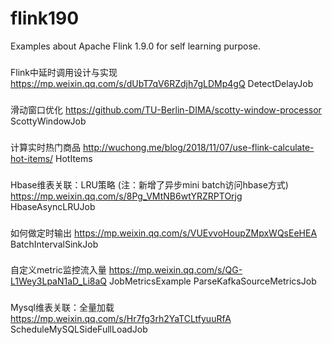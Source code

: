 # flink190
Examples about Apache Flink 1.9.0 for self learning purpose.

###
Flink中延时调用设计与实现
https://mp.weixin.qq.com/s/dUbT7qV6RZdjh7gLDMp4gQ
DetectDelayJob

###
滑动窗口优化
https://github.com/TU-Berlin-DIMA/scotty-window-processor
ScottyWindowJob

###
计算实时热门商品
http://wuchong.me/blog/2018/11/07/use-flink-calculate-hot-items/
HotItems

###
Hbase维表关联：LRU策略 (注：新增了异步mini batch访问hbase方式)
https://mp.weixin.qq.com/s/8Pg_VMtNB6wtYRZRPTOrjg
HbaseAsyncLRUJob

###
如何做定时输出
https://mp.weixin.qq.com/s/VUEvvoHoupZMpxWQsEeHEA
BatchIntervalSinkJob

###
自定义metric监控流入量
https://mp.weixin.qq.com/s/QG-L1Wey3LpaN1aD_Li8aQ
JobMetricsExample
ParseKafkaSourceMetricsJob

###
Mysql维表关联：全量加载
https://mp.weixin.qq.com/s/Hr7fg3rh2YaTCLtfyuuRfA
ScheduleMySQLSideFullLoadJob



